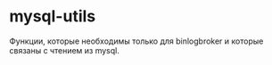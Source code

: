# mysql-utils

Функции, которые необходимы только для binlogbroker и которые связаны с чтением из mysql. 
